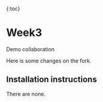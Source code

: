 {:toc}

# Week3
Demo collaboration

Here is some changes on the fork.

## Installation instructions

There are none.
